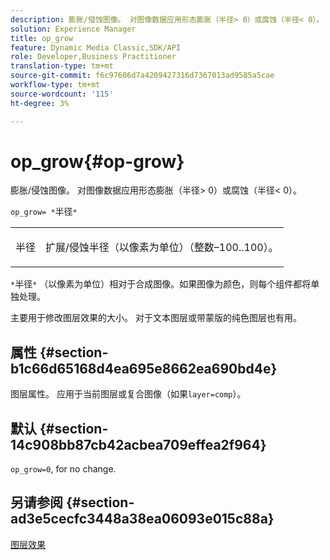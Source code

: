 ```yaml
---
description: 膨胀/侵蚀图像。 对图像数据应用形态膨胀（半径> 0）或腐蚀（半径< 0）。
solution: Experience Manager
title: op_grow
feature: Dynamic Media Classic,SDK/API
role: Developer,Business Practitioner
translation-type: tm+mt
source-git-commit: f6c97606d7a4209427316d7367013ad9585a5cae
workflow-type: tm+mt
source-wordcount: '115'
ht-degree: 3%

---
```



# op_grow{#op-grow}

膨胀/侵蚀图像。 对图像数据应用形态膨胀（半径> 0）或腐蚀（半径&lt; 0）。

`op_grow= *`半径`*`

<table id="simpletable_3BAA4523D29E447FA7A4C9009B3E8344"> 
 <tr class="strow"> 
  <td class="stentry"> <p><span class="codeph"><span class="varname"> 半径</span></span> </p> </td> 
  <td class="stentry"> <p>扩展/侵蚀半径（以像素为单位）（整数–100..100）。 </p></td> 
 </tr> 
</table>

`*`半径`*` （以像素为单位）相对于合成图像。如果图像为颜色，则每个组件都将单独处理。

主要用于修改图层效果的大小。 对于文本图层或带蒙版的纯色图层也有用。

## 属性 {#section-b1c66d65168d4ea695e8662ea690bd4e}

图层属性。 应用于当前图层或复合图像（如果`layer=comp`）。

## 默认 {#section-14c908bb87cb42acbea709effea2f964}

`op_grow=0`, for no change.

## 另请参阅 {#section-ad3e5cecfc3448a38ea06093e015c88a}

[图层效果](../../../../../is-api/http-ref/image-serving-api-ref/c-http-protocol-reference/c-syntax-and-features/r-layer-effects.md#reference-82a6b5311b3d4471ad2799adb3b2201c)
